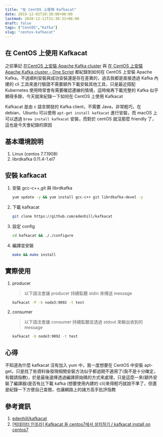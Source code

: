 ```yaml
---
title: "在 CentOS 上使用 Kafkacat"
date: 2019-12-01T10:30:00+08:00
lastmod: 2020-12-11T21:30:31+08:00
draft: false
tags: ["CentOS","Kafka"]
slug: "centos-kafkacat"
---
```


## 在 CentOS 上使用 Kafkacat

之前筆記 [在CentOS 上安裝 Apache Kafka cluster](/kafka-cluster-centos/) 與 [在 CentOS 上安裝 Apache Kafka cluster - One Script](/kafka-cluster-centos-script/) 都紀錄到如何在 CentOS 上安裝 Apache Kafka，不過順利安裝與成功安裝還是存在差異的，過去我都是直接透過 Kafka 內建的 cli 工具來進行驗證不需要額外下載安裝其他工具，只是最近搭配 Kubernetes 使用時常會有需要確認連線的情境，這時候再下載完整的 Kafka 似乎顯得多餘，今天就來紀錄一下如何在 CentOS 上使用 Kafkacat

Kafkacat 是由 c 語言開發的 Kafka client，不需要 Java，非常輕巧，在 debian、Ubuntu 可以使用 `apt-get install kafkacat` 進行安裝，而 macOS 上可以透過 `brew install kafkacat` 安裝，而對於 centOS 就沒那麼 friendly 了，這也是今天會紀錄的原因

## 基本環境說明

1. Linux (centos 7.7.1908)
2. librdkafka 0.11.4-1.el7

## 安裝 kafkacat

1. 安裝 gcc-c++,git 與 librdkafka

    ```bash
    yum update -y && yum install gcc-c++ git librdkafka-devel -y
    ```

2. 下載 kafkacat

    ```bash
    git clone https://github.com/edenhill/kafkacat
    ```

3. 設定 config

    ```bash
    cd kafkacat && ././configure
    ```

4. 編譯並安裝

    ```bash
    make && make install
    ```

## 實際使用

1. producer

    > 以下語法會讓 producer 持續監聽 stdin 來傳送 message

    ```bash
    kafkacat -P -b node3:9092 -t test
    ```

2. consumer

    > 以下語法會讓 consumer 持續監聽並透過 stdout 來輸出收到的 message

    ```bash
    kafkacat -b node3:9092 -t test
    ```

## 心得

不知道為什麼 kafkacat 沒有加入 yum 中，我一度想要在 CentOS 中安裝 apt-get，只是找了些資料後發現相關安裝方法似乎都過期不適用了(我不是十分確定，有錯請指教)，於是最後選擇透過編譯原始碼的方式來處理，只是這麼一來(額外安裝了編譯器)是否有比下載 kafka (想要使用內建的 cli)來得輕巧就說不準了，但還是紀錄一下方便自己查閱，也讓網路上的諸方高手批評指教

## 參考資訊

1. [edenhill/kafkacat](https://github.com/edenhill/kafkacat)
2. [[빅데이터 인프라] Kafkacat 을 centos7에서 설치하기 / kafkacat install on centos7](https://league-cat.tistory.com/292)

